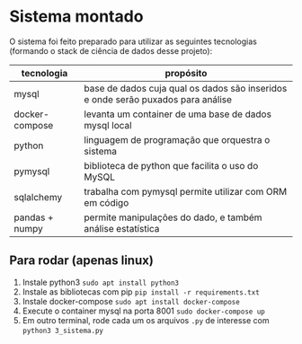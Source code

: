 # Sistema montado

O sistema foi feito preparado para utilizar as seguintes tecnologias (formando o stack de ciência de dados desse projeto):

| tecnologia     | propósito                                                                        |
| -------------- | -------------------------------------------------------------------------------- |
| mysql          | base de dados cuja qual os dados são inseridos e onde serão puxados para análise |
| docker-compose | levanta um container de uma base de dados mysql local                            |
| python         | linguagem de programação que orquestra o sistema                                 |
| pymysql        | biblioteca de python que facilita o uso do MySQL                                 |
| sqlalchemy     | trabalha com pymysql permite utilizar com ORM em código                          |
| pandas + numpy | permite manipulações do dado, e também análise estatística                       |

## Para rodar (apenas linux)

1. Instale python3 `sudo apt install python3`
2. Instale as bibliotecas com pip `pip install -r requirements.txt`
3. Instale docker-compose `sudo apt install docker-compose`
4. Execute o container mysql na porta 8001 `sudo docker-compose up`
5. Em outro terminal, rode cada um os arquivos `.py` de interesse com `python3 3_sistema.py`

